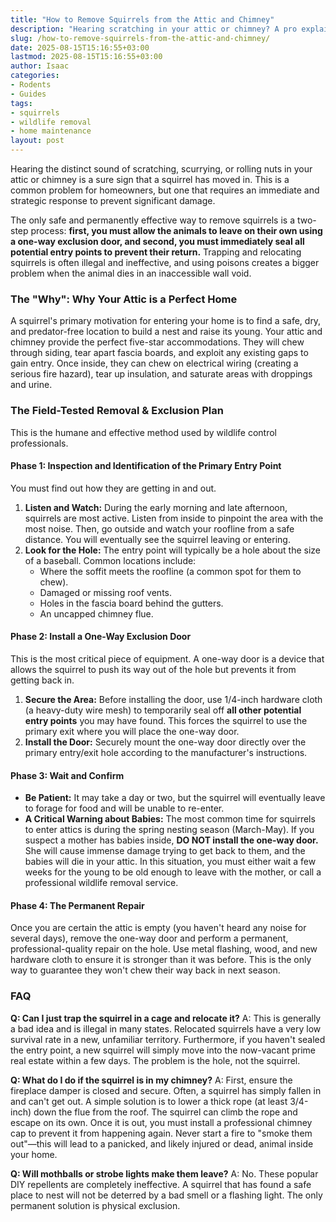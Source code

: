 ```yaml
---
title: "How to Remove Squirrels from the Attic and Chimney"
description: "Hearing scratching in your attic or chimney? A pro explains the safe and effective process for removing squirrels, including one-way doors and the critical step of sealing entry points."
slug: /how-to-remove-squirrels-from-the-attic-and-chimney/
date: 2025-08-15T15:16:55+03:00
lastmod: 2025-08-15T15:16:55+03:00
author: Isaac
categories:
- Rodents
- Guides
tags:
- squirrels
- wildlife removal
- home maintenance
layout: post
---
```

Hearing the distinct sound of scratching, scurrying, or rolling nuts in your attic or chimney is a sure sign that a squirrel has moved in. This is a common problem for homeowners, but one that requires an immediate and strategic response to prevent significant damage.

The only safe and permanently effective way to remove squirrels is a two-step process: **first, you must allow the animals to leave on their own using a one-way exclusion door, and second, you must immediately seal all potential entry points to prevent their return.** Trapping and relocating squirrels is often illegal and ineffective, and using poisons creates a bigger problem when the animal dies in an inaccessible wall void.

### The "Why": Why Your Attic is a Perfect Home

A squirrel's primary motivation for entering your home is to find a safe, dry, and predator-free location to build a nest and raise its young. Your attic and chimney provide the perfect five-star accommodations. They will chew through siding, tear apart fascia boards, and exploit any existing gaps to gain entry. Once inside, they can chew on electrical wiring (creating a serious fire hazard), tear up insulation, and saturate areas with droppings and urine.

### The Field-Tested Removal & Exclusion Plan

This is the humane and effective method used by wildlife control professionals.

#### Phase 1: Inspection and Identification of the Primary Entry Point

You must find out how they are getting in and out.

1.  **Listen and Watch:** During the early morning and late afternoon, squirrels are most active. Listen from inside to pinpoint the area with the most noise. Then, go outside and watch your roofline from a safe distance. You will eventually see the squirrel leaving or entering.
2.  **Look for the Hole:** The entry point will typically be a hole about the size of a baseball. Common locations include:
    *   Where the soffit meets the roofline (a common spot for them to chew).
    *   Damaged or missing roof vents.
    *   Holes in the fascia board behind the gutters.
    *   An uncapped chimney flue.

#### Phase 2: Install a One-Way Exclusion Door

This is the most critical piece of equipment. A one-way door is a device that allows the squirrel to push its way out of the hole but prevents it from getting back in.

1.  **Secure the Area:** Before installing the door, use 1/4-inch hardware cloth (a heavy-duty wire mesh) to temporarily seal off **all other potential entry points** you may have found. This forces the squirrel to use the primary exit where you will place the one-way door.
2.  **Install the Door:** Securely mount the one-way door directly over the primary entry/exit hole according to the manufacturer's instructions.

#### Phase 3: Wait and Confirm

*   **Be Patient:** It may take a day or two, but the squirrel will eventually leave to forage for food and will be unable to re-enter.
*   **A Critical Warning about Babies:** The most common time for squirrels to enter attics is during the spring nesting season (March-May). If you suspect a mother has babies inside, **DO NOT install the one-way door.** She will cause immense damage trying to get back to them, and the babies will die in your attic. In this situation, you must either wait a few weeks for the young to be old enough to leave with the mother, or call a professional wildlife removal service.

#### Phase 4: The Permanent Repair

Once you are certain the attic is empty (you haven't heard any noise for several days), remove the one-way door and perform a permanent, professional-quality repair on the hole. Use metal flashing, wood, and new hardware cloth to ensure it is stronger than it was before. This is the only way to guarantee they won't chew their way back in next season.

### FAQ

**Q: Can I just trap the squirrel in a cage and relocate it?**
A: This is generally a bad idea and is illegal in many states. Relocated squirrels have a very low survival rate in a new, unfamiliar territory. Furthermore, if you haven't sealed the entry point, a new squirrel will simply move into the now-vacant prime real estate within a few days. The problem is the hole, not the squirrel.

**Q: What do I do if the squirrel is in my chimney?**
A: First, ensure the fireplace damper is closed and secure. Often, a squirrel has simply fallen in and can't get out. A simple solution is to lower a thick rope (at least 3/4-inch) down the flue from the roof. The squirrel can climb the rope and escape on its own. Once it is out, you must install a professional chimney cap to prevent it from happening again. Never start a fire to "smoke them out"—this will lead to a panicked, and likely injured or dead, animal inside your home.

**Q: Will mothballs or strobe lights make them leave?**
A: No. These popular DIY repellents are completely ineffective. A squirrel that has found a safe place to nest will not be deterred by a bad smell or a flashing light. The only permanent solution is physical exclusion.
